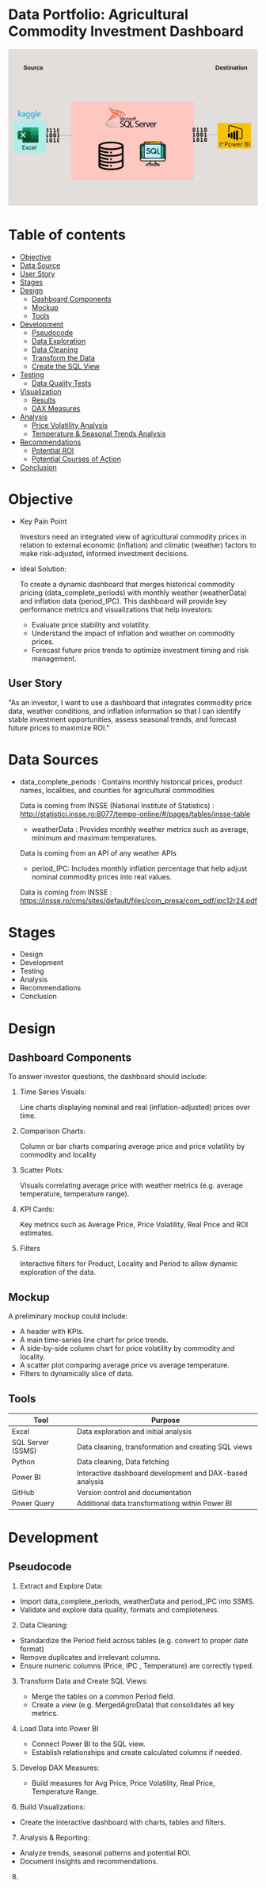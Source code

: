 # Data Portfolio: Agricultural Commodity Investment Dashboard

![excel-to-power-bi-animated-gif](assets/images/kaggle_to_powerbi.gif)

# Table of contents

- [Objective](#objective)
- [Data Source](#data-source)
- [User Story](#user-story)
- [Stages](#stages)
- [Design](#design)
  - [Dashboard Components](#dashboard-components)
  - [Mockup](#mockup)
  - [Tools](#tools)
- [Development](#development)
  - [Pseudocode](#pseudocode)
  - [Data Exploration](#data-exploration)
  - [Data Cleaning](#data-cleaning)
  - [Transform the Data](#transform-the-data)
  - [Create the SQL View](#create-the-sql-view)
- [Testing](#testing)
  - [Data Quality Tests](#data-quality-tests)
- [Visualization](#visualization)
  - [Results](#results)
  - [DAX Measures](#dax-measures)
- [Analysis](#analysis)
  - [Price Volatility Analysis](#price-volatility-analysis)
  - [Temperature & Seasonal Trends Analysis](#temperature-and-seasonal-trends-analysis)
- [Recommendations](#recommendations)
  - [Potential ROI](#potential-roi)
  - [Potential Courses of Action](#ponteial-courses-of-action)
- [Conclusion](#conclusion)

# Objective
- Key Pain Point

  Investors need an integrated view of agricultural commodity prices in relation to external economic (inflation) and climatic (weather) factors to make risk-adjusted, informed investment decisions.

- Ideal Solution:

  To create a dynamic dashboard that merges historical commodity pricing (data_complete_periods) with monthly weather (weatherData) and inflation data (period_IPC). This dashboard will provide key performance metrics and visualizations that help investors:
  - Evaluate price stability and volatility.
  - Understand the impact of inflation and weather on commodity prices.
  - Forecast future price trends to optimize investment timing and risk management.

## User Story

  "As an investor, I want to use a dashboard that integrates commodity price data, weather conditions, and inflation information so that I can identify stable investment opportunities, assess seasonal trends, and forecast future prices to maximize ROI."

# Data Sources

  - data_complete_periods :
    Contains monthly historical prices, product names, localities, and counties for agricultural commodities

    Data is coming from INSSE (National Institute of Statistics) : http://statistici.insse.ro:8077/tempo-online/#/pages/tables/insse-table

    - weatherData :
      Provides monthly weather metrics such as average, minimum and maximum temperatures.

    Data is coming from an API of any weather APIs

    - period_IPC:
      Includes monthly inflation percentage that help adjust nominal commodity prices into real values.

    Data is coming from INSSE : https://insse.ro/cms/sites/default/files/com_presa/com_pdf/ipc12r24.pdf

# Stages

- Design
- Development
- Testing
- Analysis
- Recommendations
- Conclusion

# Design

## Dashboard Components

To answer investor questions, the dashboard should include:

  1. Time Series Visuals:
     
     Line charts displaying nominal and real (inflation-adjusted) prices over time.
  
  2. Comparison Charts:

      Column or bar charts comparing average price and price volatility by commodity and locality
     
  3. Scatter Plots:

      Visuals correlating average price with weather metrics (e.g. average temperature, temperature range).
     
  4. KPI Cards:
  
      Key metrics such as Average Price, Price Volatility, Real Price and ROI estimates.
     
  5. Filters 

      Interactive filters for Product, Locality and Period to allow dynamic exploration of the data.

## Mockup

A preliminary mockup could include:
- A header with KPIs.
- A main time-series line chart for price trends.
- A side-by-side column chart for price volatility by commodity and locality.
- A scatter plot comparing average price vs average temperature.
- Filters to dynamically slice of data.

## Tools

| Tool | Purpose |
| ---- | ------- |
| Excel | Data exploration and initial analysis |
| SQL Server (SSMS) | Data cleaning, transformation and creating SQL views |
| Python | Data cleaning, Data fetching |
| Power BI | Interactive dashboard development and DAX-based analysis |
| GitHub | Version control and documentation |
| Power Query | Additional data transformationg within Power BI |

# Development

## Pseudocode

1. Extract and Explore Data:
  
  - Import  data_complete_periods, weatherData and period_IPC into SSMS.
  - Validate and explore data quality, formats and completeness.

2. Data Cleaning:

  - Standardize the Period field across tables (e.g. convert to proper date format)
  - Remove duplicates and irrelevant columns.
  - Ensure numeric columns (Price, IPC <Inflation>, Temperature) are correctly typed.

3. Transform Data and Create SQL Views:

   - Merge the tables on a common Period field.
   - Create a view (e.g. MergedAgroData) that consolidates all key metrics.

4. Load Data into Power BI

   - Connect Power BI to the SQL view.
   - Establish relationships and create calculated columns if needed.
  
5. Develop DAX Measures:

   - Build measures for Avg Price, Price Volatility, Real Price, Temperature Range.

6. Build Visualizations:

  - Create the interactive dashboard with charts, tables and filters.
    
7.  Analysis & Reporting:

  - Analyze trends, seasonal patterns and potential ROI.
  - Document insights and recommendations.
8.  
